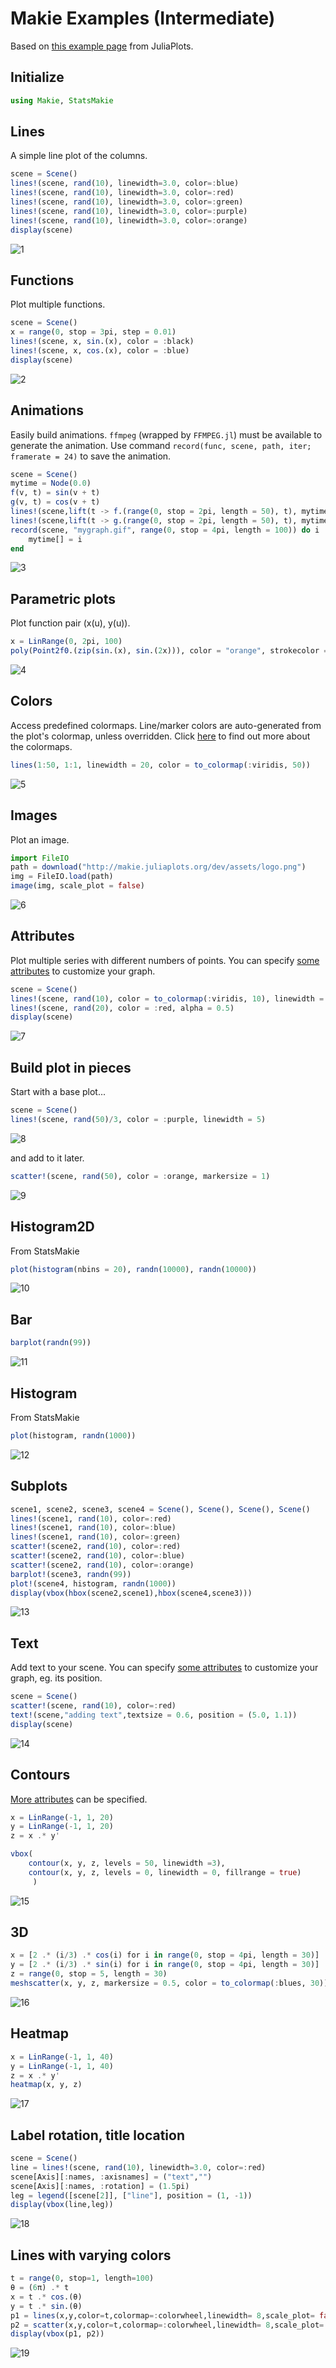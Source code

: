 # Makie Examples (Intermediate)

Based on [this example page](http://docs.juliaplots.org/latest/examples/gr/) from JuliaPlots.

## Initialize

```julia
using Makie, StatsMakie
```

## Lines
A simple line plot of the columns.

```julia
scene = Scene()
lines!(scene, rand(10), linewidth=3.0, color=:blue)
lines!(scene, rand(10), linewidth=3.0, color=:red)
lines!(scene, rand(10), linewidth=3.0, color=:green)
lines!(scene, rand(10), linewidth=3.0, color=:purple)
lines!(scene, rand(10), linewidth=3.0, color=:orange)
display(scene)
```

![1](https://user-images.githubusercontent.com/28962234/72225315-28814a00-357c-11ea-9d3e-a159e80d6cd9.png)

## Functions
Plot multiple functions.

```julia
scene = Scene()
x = range(0, stop = 3pi, step = 0.01)
lines!(scene, x, sin.(x), color = :black)
lines!(scene, x, cos.(x), color = :blue)
display(scene)
```

![2](https://user-images.githubusercontent.com/28962234/72225317-3505a280-357c-11ea-893f-78f80e0c6a47.png)

## Animations
Easily build animations.
`ffmpeg` (wrapped by `FFMPEG.jl`) must be available to generate the animation.
Use command `record(func, scene, path, iter; framerate = 24)` to save the animation.

```julia
scene = Scene()
mytime = Node(0.0)
f(v, t) = sin(v + t)
g(v, t) = cos(v + t)
lines!(scene,lift(t -> f.(range(0, stop = 2pi, length = 50), t), mytime),color = :blue)
lines!(scene,lift(t -> g.(range(0, stop = 2pi, length = 50), t), mytime),color = :orange)
record(scene, "mygraph.gif", range(0, stop = 4pi, length = 100)) do i
    mytime[] = i
end
```

![3](https://user-images.githubusercontent.com/28962234/72225321-4058ce00-357c-11ea-8e7f-09619a1281df.gif)

## Parametric plots
Plot function pair (x(u), y(u)).

```julia
x = LinRange(0, 2pi, 100)
poly(Point2f0.(zip(sin.(x), sin.(2x))), color = "orange", strokecolor = "blue", strokewidth = 4)
```

![4](https://user-images.githubusercontent.com/28962234/72225327-58c8e880-357c-11ea-8408-c680af379ca4.png)

## Colors
Access predefined colormaps. Line/marker colors are auto-generated from the plot's colormap, unless overridden.
Click [here](http://makie.juliaplots.org/dev/colors.html) to find out more about the colormaps.

```julia
lines(1:50, 1:1, linewidth = 20, color = to_colormap(:viridis, 50))
```

![5](https://user-images.githubusercontent.com/28962234/72225332-65e5d780-357c-11ea-91ab-63b5176bcdad.png)

## Images
Plot an image.

```julia
import FileIO
path = download("http://makie.juliaplots.org/dev/assets/logo.png")
img = FileIO.load(path)
image(img, scale_plot = false)
```

![6](https://user-images.githubusercontent.com/28962234/72225335-70a06c80-357c-11ea-94cb-865e2805b7cb.png)

## Attributes
Plot multiple series with different numbers of points. You can specify [some attributes](http://makie.juliaplots.org/dev/functions-overview.html#AbstractPlotting.lines) to customize your graph.

```julia
scene = Scene()
lines!(scene, rand(10), color = to_colormap(:viridis, 10), linewidth = 5)
lines!(scene, rand(20), color = :red, alpha = 0.5)
display(scene)
```

![7](https://user-images.githubusercontent.com/28962234/72225340-7e55f200-357c-11ea-9805-68f07af741a3.png)

## Build plot in pieces
Start with a base plot...

```julia
scene = Scene()
lines!(scene, rand(50)/3, color = :purple, linewidth = 5)
```
![8](https://user-images.githubusercontent.com/28962234/72225349-8d3ca480-357c-11ea-8c40-3aa724af9f47.png)

and add to it later.

```julia
scatter!(scene, rand(50), color = :orange, markersize = 1)
```

![9](https://user-images.githubusercontent.com/28962234/72225352-96c60c80-357c-11ea-9942-0344edacd470.png)

## Histogram2D
From StatsMakie

```julia
plot(histogram(nbins = 20), randn(10000), randn(10000))
```

![10](https://user-images.githubusercontent.com/28962234/72225358-a180a180-357c-11ea-9cf8-e02f6c2b04fd.png)

## Bar

```julia
barplot(randn(99))
```

![11](https://user-images.githubusercontent.com/28962234/72225365-ad6c6380-357c-11ea-905a-85f00a39bdfd.png)

## Histogram
From StatsMakie

```julia
plot(histogram, randn(1000))
```

![12](https://user-images.githubusercontent.com/28962234/72225371-bcebac80-357c-11ea-9ea4-d2d06ca78a81.png)

## Subplots

```julia
scene1, scene2, scene3, scene4 = Scene(), Scene(), Scene(), Scene()
lines!(scene1, rand(10), color=:red)
lines!(scene1, rand(10), color=:blue)
lines!(scene1, rand(10), color=:green)
scatter!(scene2, rand(10), color=:red)
scatter!(scene2, rand(10), color=:blue)
scatter!(scene2, rand(10), color=:orange)
barplot!(scene3, randn(99))
plot!(scene4, histogram, randn(1000))
display(vbox(hbox(scene2,scene1),hbox(scene4,scene3)))
```

![13](https://user-images.githubusercontent.com/28962234/72225387-dd1b6b80-357c-11ea-8951-200119816903.png)

## Text
Add text to your scene. You can specify [some attributes](http://makie.juliaplots.org/dev/functions-overview.html#text-1) to customize your graph, eg. its position.

```julia
scene = Scene()
scatter!(scene, rand(10), color=:red)
text!(scene,"adding text",textsize = 0.6, position = (5.0, 1.1))
display(scene)
```

![14](https://user-images.githubusercontent.com/28962234/72225392-ec9ab480-357c-11ea-8e33-a625ad91d279.png)

## Contours
[More attributes](http://makie.juliaplots.org/dev/functions-overview.html#contour-1) can be specified.

```julia
x = LinRange(-1, 1, 20)
y = LinRange(-1, 1, 20)
z = x .* y'

vbox(
    contour(x, y, z, levels = 50, linewidth =3),
    contour(x, y, z, levels = 0, linewidth = 0, fillrange = true)
     )
```

![15](https://user-images.githubusercontent.com/28962234/72225396-f91f0d00-357c-11ea-9021-aa4ba5edb221.png)

## 3D

```julia
x = [2 .* (i/3) .* cos(i) for i in range(0, stop = 4pi, length = 30)]
y = [2 .* (i/3) .* sin(i) for i in range(0, stop = 4pi, length = 30)]
z = range(0, stop = 5, length = 30)
meshscatter(x, y, z, markersize = 0.5, color = to_colormap(:blues, 30))
```

![16](https://user-images.githubusercontent.com/28962234/72225398-050acf00-357d-11ea-9230-bb29d4e4570d.png)

## Heatmap
```julia
x = LinRange(-1, 1, 40)
y = LinRange(-1, 1, 40)
z = x .* y'
heatmap(x, y, z)
```

![17](https://user-images.githubusercontent.com/28962234/72225406-12c05480-357d-11ea-8cb3-ef6d867ac050.png)

## Label rotation, title location
```julia
scene = Scene()
line = lines!(scene, rand(10), linewidth=3.0, color=:red)
scene[Axis][:names, :axisnames] = ("text","")
scene[Axis][:names, :rotation] = (1.5pi)
leg = legend([scene[2]], ["line"], position = (1, -1))
display(vbox(line,leg))
```

![18](https://user-images.githubusercontent.com/28962234/72225412-1fdd4380-357d-11ea-95a1-0084e181b69b.png)

## Lines with varying colors
```julia
t = range(0, stop=1, length=100)
θ = (6π) .* t
x = t .* cos.(θ)
y = t .* sin.(θ)
p1 = lines(x,y,color=t,colormap=:colorwheel,linewidth= 8,scale_plot= false)
p2 = scatter(x,y,color=t,colormap=:colorwheel,linewidth= 8,scale_plot= false)
display(vbox(p1, p2))
```

![19](https://user-images.githubusercontent.com/28962234/72225419-34b9d700-357d-11ea-9ad1-9bdbe47c4d68.png)
